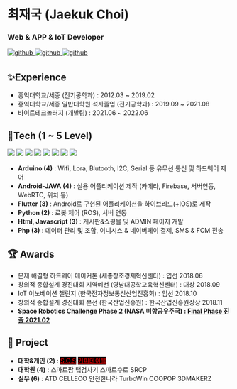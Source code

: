# 최재국 (Jaekuk Choi)
### Web & APP & IoT Developer 

<a href="https://github.com/cjk09083" target="_blank">
<img src=https://img.shields.io/badge/github-%2324292e.svg?&style=for-the-badge&logo=github&logoColor=white alt=github style="margin-bottom: 5px;" />
</a>
<a href="http://www.riss.kr/link?id=T15894033" target="_blank">
<img src=https://img.shields.io/badge/Thesis-03C75A.svg?&style=for-the-badge&logo=AngelList&logoColor=white alt=github style="margin-bottom: 5px;" />
</a>
<a href="https://ieeexplore.ieee.org/author/37088569163" target="_blank">
<img src=https://img.shields.io/badge/Paper-253B73.svg?&style=for-the-badge&logo=Apache&logoColor=white alt=github style="margin-bottom: 5px;" />
</a>

## ✨Experience 
- 홍익대학교/세종 (전기공학과) : 2012.03 ~ 2019.02
- 홍익대학교/세종 일반대학원 석사졸업 (전기공학과) : 2019.09 ~ 2021.08  
- 바이트테크놀러지 (개발팀) : 2021.06 ~ 2022.06


## 📝Tech (1 ~ 5 Level)
<img src="https://img.shields.io/badge/Arduino-00979D?style=flat-square&logo=Arduino&logoColor=white"/></a>
<img src="https://img.shields.io/badge/Android-3DDC84?style=flat-square&logo=Android&logoColor=white"/></a>
<img src="https://img.shields.io/badge/Flutter-02569B?style=flat-square&logo=Flutter&logoColor=white"/></a>
<img src="https://img.shields.io/badge/WebRTC-333333?style=flat-square&logo=WebRTC&logoColor=white"/></a>
<img src="https://img.shields.io/badge/Python-3776AB?style=flat-square&logo=Python&logoColor=white"/></a> 
<img src="https://img.shields.io/badge/HTML-E34F26?style=flat-square&logo=HTML5&logoColor=white"/></a> 
<img src="https://img.shields.io/badge/Javascript-ffb13b?style=flat-square&logo=javascript&logoColor=white"/></a>
<img src="https://img.shields.io/badge/PHP-777BB4?style=flat-square&logo=PHP&logoColor=white"/></a> 


- <b>Arduino (4)</b> : Wifi, Lora, Blutooth, I2C, Serial 등 유무선 통신 및 하드웨어 제어
- <b>Android-JAVA (4)</b> : 실용 어플리케이션 제작 (카메라, Firebase, 서버연동, WebRTC, 위치 등) 
- <b>Flutter (3)</b> : Android로 구현된 어플리케이션을 하이브리드(+IOS)로 제작 
- <b>Python (2)</b> : 로봇 제어 (ROS), 서버 연동
- <b>Html, Javascript (3)</b> : 게시판&쇼핑몰 및 ADMIN 페이지 개발 
- <b>Php (3)</b> : 데이터 관리 및 조합, 이니시스 & 네이버페이 결제, SMS & FCM 전송 

## 🏆 Awards
- 문제 해결형 하드웨어 메이커톤 (세종창조경제혁신센터) : 	입선 2018.06
- 창의적 종합설계 경진대회 지역예선 (영남대공학교육혁신센터) : 	대상 2018.09
- IoT 이노베이션 챌린지 (한국전자정보통신산업진흥회) : 	입선 2018.10
- 창의적 종합설계 경진대회 본선 (한국산업진흥원) : 		한국산업진흥원장상 2018.11
- <b>Space Robotics Challenge Phase 2 (NASA 미항공우주국) :	<a href="http://www.irobotnews.com/news/articleView.html?idxno=23801" target="_blank">Final Phase 진출 2021.02 </a></b>

## 📂 Project
- <b>대학&개인 (2)</b> : <a href="https://github.com/cjk09083/S.O.S" style="background-color:black;color:red">S.O.S</a>
<a href="https://github.com/cjk09083/CoffeeTable" style="background-color:black;color:red">커피테이블</a>
- <b>대학원 (4)</b> : 스마트팜 탭검사기 스마트수로 SRCP  
- <b>실무 (6)</b> : ATD CELLECO 안전한나라 TurboWin COOPOP 3DMAKERZ 
